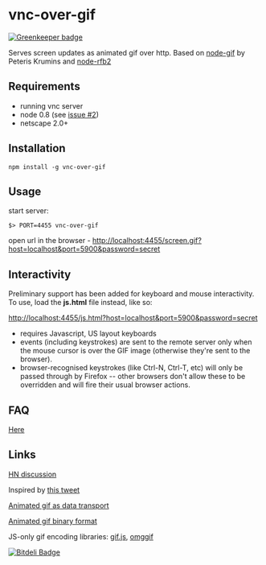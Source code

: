 vnc-over-gif
============

[![Greenkeeper badge](https://badges.greenkeeper.io/sidorares/vnc-over-gif.svg)](https://greenkeeper.io/)

Serves screen updates as animated gif over http.
Based on [node-gif](https://github.com/pkrumins/node-gif) by Peteris Krumins and [node-rfb2](https://github.com/sidorares/node-rfb2)

## Requirements

  - running vnc server
  - node 0.8 (see [issue #2](https://github.com/sidorares/vnc-over-gif/issues/2))
  - netscape 2.0+

## Installation

    npm install -g vnc-over-gif

## Usage

start server:

    $> PORT=4455 vnc-over-gif

open url in the browser - [http://localhost:4455/screen.gif?host=localhost&port=5900&password=secret](http://localhost:4455/screen.gif?host=localhost&port=5900&password=secret)

## Interactivity

Preliminary support has been added for keyboard and mouse interactivity.  To use, load the **js.html** file instead, like so:

[http://localhost:4455/js.html?host=localhost&port=5900&password=secret](http://localhost:4455/js.html?host=localhost&port=5900&password=secret)

* requires Javascript, US layout keyboards
* events (including keystrokes) are sent to the remote server only when the mouse cursor is over the GIF image (otherwise they're sent to the browser).
* browser-recognised keystrokes (like Ctrl-N, Ctrl-T, etc) will only be passed through by Firefox -- other browsers don't allow these to be overridden and will fire their usual browser actions.

## FAQ

[Here](https://github.com/sidorares/vnc-over-gif/wiki/FAQ)

## Links

[HN discussion](https://news.ycombinator.com/item?id=5763183)

Inspired by [this tweet](https://twitter.com/tmm1/status/336810488631554049)

[Animated gif as data transport](https://github.com/videlalvaro/gifsockets)

[Animated gif binary format](http://www.matthewflickinger.com/lab/whatsinagif/animation_and_transparency.asp)

JS-only gif encoding libraries: [gif.js](https://github.com/jnordberg/gif.js), [omggif](https://github.com/deanm/omggif)

[![Bitdeli Badge](https://d2weczhvl823v0.cloudfront.net/sidorares/vnc-over-gif/trend.png)](https://bitdeli.com/free "Bitdeli Badge")
